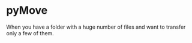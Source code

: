# pyMove
When you have a folder with a huge number of files and want to transfer only a few of them.
